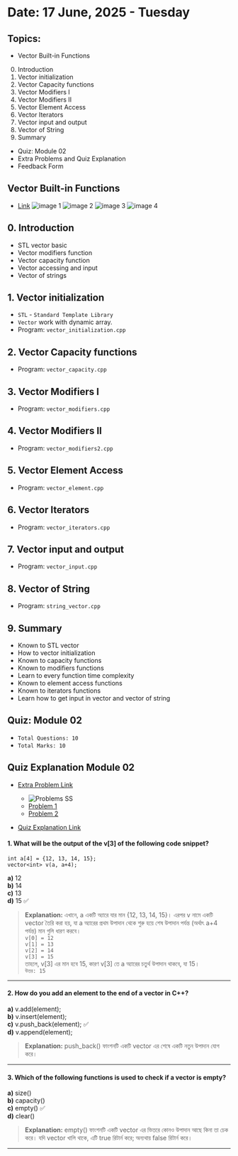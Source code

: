 # Date: 17 June, 2025 - Tuesday

## Topics:
- Vector Built-in Functions
0. Introduction
1. Vector initialization
2. Vector Capacity functions
3. Vector Modifiers I
4. Vector Modifiers II
5. Vector Element Access
6. Vector Iterators
7. Vector input and output
8. Vector of String
9. Summary
- Quiz: Module 02
- Extra Problems and Quiz Explanation
- Feedback Form

## Vector Built-in Functions
- [Link](https://docs.google.com/document/d/1nxpbS-5RKFSwcJ6mHv3P2Vru9HTqXOeB/edit?usp=sharing&ouid=112433310488936743525&rtpof=true&sd=true)
![image 1](./images/image.png)
![image 2](./images/image2.png)
![image 3](./images/image3.png)
![image 4](./images/image4.png)

## 0. Introduction
- STL vector basic
- Vector modifiers function
- Vector capacity function
- Vector accessing and input
- Vector of strings

## 1. Vector initialization
- `STL` - `Standard Template Library`
- `Vector` work with dynamic array.
- Program: `vector_initialization.cpp`

## 2. Vector Capacity functions
- Program: `vector_capacity.cpp`

## 3. Vector Modifiers I
- Program: `vector_modifiers.cpp`

## 4. Vector Modifiers II
- Program: `vector_modifiers2.cpp`

## 5. Vector Element Access
- Program: `vector_element.cpp`

## 6. Vector Iterators
- Program: `vector_iterators.cpp`

## 7. Vector input and output
- Program: `vector_input.cpp`

## 8. Vector of String
- Program: `string_vector.cpp`

## 9. Summary
- Known to STL vector
- How to vector initialization
- Known to capacity functions
- Known to modifiers functions
- Learn to every function time complexity
- Known to element access functions
- Known to iterators functions
- Learn how to get input in vector and vector of string

## Quiz: Module 02
- `Total Questions: 10`
- `Total Marks: 10`

## Quiz Explanation Module 02
- [Extra Problem Link](https://docs.google.com/document/d/1zCtGILmwz3TTS35Y9PPE3kqZ_O8NIPcov6Sz_QIB94c/edit?usp=drivesdk)
    - ![Problems SS](./images/problems.png)
    - [Problem 1](https://codeforces.com/group/MWSDmqGsZm/contest/223205/problem/L)
    - [Problem 2](https://codeforces.com/group/MWSDmqGsZm/contest/219774/problem/C)


- [Quiz Explanation Link](https://docs.google.com/document/d/11R5lR-YMVVmkB4hs7xkMV9Vw9qrOwjiRgFtxRWdafNw/edit?usp=drivesdk)
#### 1. What will be the output of the v[3] of the following code snippet?
```
int a[4] = {12, 13, 14, 15};
vector<int> v(a, a+4);
```
**a)** 12     
**b)** 14   
**c)** 13    
**d)** 15 ✅  
> **Explanation:** এখানে, a একটি অ্যারে যার মান {12, 13, 14, 15}। এরপর v নামে একটি vector তৈরি করা হয়, যা a অ্যারের প্রথম উপাদান থেকে শুরু হয়ে শেষ উপাদান পর্যন্ত (অর্থাৎ a+4 পর্যন্ত) মান গুলি ধারণ করবে। <br>
`v[0] = 12` <br>
`v[1] = 13` <br>
`v[2] = 14` <br>
`v[3] = 15` <br>
তাহলে, v[3] এর মান হবে 15, কারণ v[3] তে a অ্যারের চতুর্থ উপাদান থাকবে, যা 15। <br>
`উত্তর: 15`
---
#### 2. How do you add an element to the end of a vector in C++?
**a)** v.add(element);     
**b)** v.insert(element);   
**c)** v.push_back(element); ✅    
**d)** v.append(element);   
> **Explanation:** push_back() ফাংশনটি একটি vector এর শেষে একটি নতুন উপাদান যোগ করে।
---
#### 3. Which of the following functions is used to check if a vector is empty?
**a)** size()     
**b)** capacity()   
**c)** empty() ✅    
**d)** clear()   
> **Explanation:** empty() ফাংশনটি একটি vector এর ভিতরে কোনও উপাদান আছে কিনা তা চেক করে। যদি vector খালি থাকে, এটি true রিটার্ন করে; অন্যথায় false রিটার্ন করে।
---
